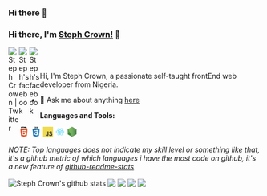 ### Hi there 👋

<!--
**Steph-crown/Steph-crown** is a ✨ _special_ ✨ repository because its `README.md` (this file) appears on your GitHub profile.

Here are some ideas to get you started:

- 🔭 I’m currently working on ...
- 🌱 I’m currently learning ...
- 👯 I’m looking to collaborate on ...
- 🤔 I’m looking for help with ...
- 💬 Ask me about ...
- 📫 How to reach me: ...
- 😄 Pronouns: ...
- ⚡ Fun fact: ...
-->


### Hi there, I'm [Steph Crown!](https://steph-portfolio.vercel.app) 👋


<a href="https://twitter.com/stephcrown06">
  <img align="left" alt="Steph Crown | Twitter" width="21px" src="https://raw.githubusercontent.com/anuraghazra/anuraghazra/master/assets/twitter.svg" />
</a>
<a href="https://facebook.com/profile.php?id=100006437678823">
  <img align="left" alt="Steph's facebook" width="21px" src="https://www.flaticon.com/svg/static/icons/svg/61/61045.svg" />
</a>
<a href="https://wa.me/2349090194796">
  <img align="left" alt="Steph's facebook" width="21px" src="https://image.flaticon.com/icons/png/512/124/124034.png" />
</a>


<br />
<br />

Hi, I'm Steph Crown, a passionate self-taught frontEnd web developer from Nigeria.


- 💬 Ask me about anything [here](https://github.com/steph-crown/steph-crown/issues)

**Languages and Tools:**  

<code><img height="20" src="https://raw.githubusercontent.com/github/explore/80688e429a7d4ef2fca1e82350fe8e3517d3494d/topics/html/html.png"></code>
<code><img height="20" src="https://raw.githubusercontent.com/github/explore/80688e429a7d4ef2fca1e82350fe8e3517d3494d/topics/css/css.png"></code>
<code><img height="20" src="https://raw.githubusercontent.com/github/explore/80688e429a7d4ef2fca1e82350fe8e3517d3494d/topics/javascript/javascript.png"></code>
<code><img height="20" src="https://raw.githubusercontent.com/github/explore/80688e429a7d4ef2fca1e82350fe8e3517d3494d/topics/react/react.png"></code>
<code><img height="20" src="https://raw.githubusercontent.com/github/explore/80688e429a7d4ef2fca1e82350fe8e3517d3494d/topics/nodejs/nodejs.png"></code>    



*NOTE: Top languages does not indicate my skill level or something like that, it's a github metric of which languages i have the most code on github, it's a new feature of [github-readme-stats](https://github.com/steph-crown/github-readme-stats)*


<img align="center" src="https://github-readme-stats.vercel.app/api?username=steph-crown&show_icons=true&include_all_commits=true&theme=dark" alt="Steph Crown's github stats" />
<img align="center" src="https://github-readme-stats.vercel.app/api/top-langs/?username=steph-crown&layout=compact&theme=radical" />
<img align="center" src="https://github-readme-stats.vercel.app/api/pin/?username=steph-crown&repo=new-portfolio&theme=gruvbox" />
<img align="center" src="https://github-readme-stats.anuraghazra1.vercel.app/api/pin/?username=steph-crown&repo=myResume-app&theme=tokyonight" />
<img align="center" src="https://github-readme-stats.anuraghazra1.vercel.app/api/pin/?username=steph-crown&repo=myResume-api&onedark" />
